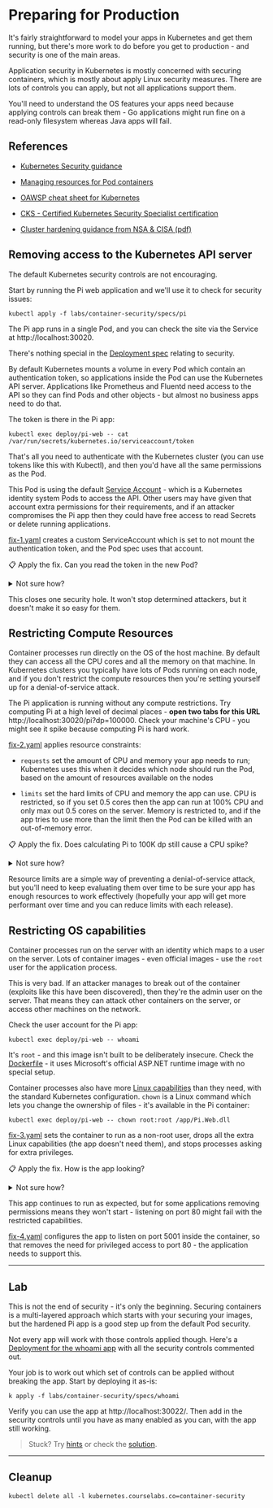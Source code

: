 # Preparing for Production

It's fairly straightforward to model your apps in Kubernetes and get them running, but there's more work to do before you get to production - and security is one of the main areas.

Application security in Kubernetes is mostly concerned with securing containers, which is mostly about apply Linux security measures. There are lots of controls you can apply, but not all applications support them.

You'll need to understand the OS features your apps need because applying controls can break them - Go applications might run fine on a read-only filesystem whereas Java apps will fail.

## References

- [Kubernetes Security guidance](https://kubernetes.io/docs/concepts/security/)

- [Managing resources for Pod containers](https://kubernetes.io/docs/concepts/configuration/manage-resources-containers/)

- [OAWSP cheat sheet for Kubernetes](https://cheatsheetseries.owasp.org/cheatsheets/Kubernetes_Security_Cheat_Sheet.html)

- [CKS - Certified Kubernetes Security Specialist certification](https://www.cncf.io/certification/cks/)

- [Cluster hardening guidance from NSA & CISA (pdf)](https://media.defense.gov/2021/Aug/03/2002820425/-1/-1/1/CTR_KUBERNETES%20HARDENING%20GUIDANCE.PDF)

## Removing access to the Kubernetes API server

The default Kubernetes security controls are not encouraging. 

Start by running the Pi web application and we'll use it to check for security issues:

```
kubectl apply -f labs/container-security/specs/pi
```

The Pi app runs in a single Pod, and you can check the site via the Service at http://localhost:30020.

There's nothing special in the [Deployment spec](./specs/pi/deployment.yaml) relating to security. 

By default Kubernetes mounts a volume in every Pod which contain an authentication token, so applications inside the Pod can use the Kubernetes API server. Applications like Prometheus and Fluentd need access to the API so they can find Pods and other objects - but almost no business apps need to do that.

The token is there in the Pi app:

```
kubectl exec deploy/pi-web -- cat /var/run/secrets/kubernetes.io/serviceaccount/token
```

That's all you need to authenticate with the Kubernetes cluster (you can use tokens like this with Kubectl), and then you'd have all the same permissions as the Pod.

This Pod is using the default [Service Account](https://kubernetes.io/docs/tasks/configure-pod-container/configure-service-account/) - which is a Kubernetes identity system Pods to access the API. Other users may have given that account extra permissions for their requirements, and if an attacker compromises the Pi app then they could have free access to read Secrets or delete running applications.

[fix-1.yaml](./specs/pi/fixes/fix-1.yaml) creates a custom ServiceAccount which is set to not mount the authentication token, and the Pod spec uses that account.

📋 Apply the fix. Can you read the token in the new Pod?

<details>
  <summary>Not sure how?</summary>

Send in the changes:

```
kubectl apply -f labs/container-security/specs/pi/fixes/fix-1.yaml
```

Wait for the new Pod to start:

```
kubectl get po -l app=pi-web --watch
```

And try to print the token:

```
# you'll see an error - No such file or directory
kubectl exec deploy/pi-web -- cat /var/run/secrets/kubernetes.io/serviceaccount/token
```

</details>

This closes one security hole. It won't stop determined attackers, but it doesn't make it so easy for them.

## Restricting Compute Resources

Container processes run directly on the OS of the host machine. By default they can access all the CPU cores and all the memory on that machine. In Kubernetes clusters you typically have lots of Pods running on each node, and if you don't restrict the compute resources then you're setting yourself up for a denial-of-service attack.

The Pi application is running without any compute restrictions. Try computing Pi at a high level of decimal places - **open two tabs for this URL** http://localhost:30020/pi?dp=100000. Check your machine's CPU - you might see it spike because computing Pi is hard work.

[fix-2.yaml](./specs/pi/fixes/fix-2.yaml) applies resource constraints:

- `requests` set the amount of CPU and memory your app needs to run; Kubernetes uses this when it decides which node should run the Pod, based on the amount of resources available on the nodes

- `limits` set the hard limits of CPU and memory the app can use. CPU is restricted, so if you set 0.5 cores then the app can run at 100% CPU and only max out 0.5 cores on the server. Memory is restricted to, and if the app tries to use more than the limit then the Pod can be killed with an out-of-memory error.

📋 Apply the fix. Does calculating Pi to 100K dp still cause a CPU spike?

<details>
  <summary>Not sure how?</summary>
  
Send in the changes:

```
kubectl apply -f labs/container-security/specs/pi/fixes/fix-2.yaml
```

Wait for the new Pod to start:

```
kubectl get po -l app=pi-web --watch
```

Browse to http://localhost:30020/pi?dp=100000 - you shouldn't see any impact on your machine's CPU but the page will take **much** longer to respond.

</details>

Resource limits are a simple way of preventing a denial-of-service attack, but you'll need to keep evaluating them over time to be sure your app has enough resources to work effectively (hopefully your app will get more performant over time and you can reduce limits with each release).

## Restricting OS capabilities

Container processes run on the server with an identity which maps to a user on the server. Lots of container images - even official images - use the `root` user for the application process.

This is very bad. If an attacker manages to break out of the container (exploits like this have been discovered), then they're the admin user on the server. That means they can attack other containers on the server, or access other machines on the network.

Check the user account for the Pi app:

```
kubectl exec deploy/pi-web -- whoami
```

It's `root` - and this image isn't built to be deliberately insecure. Check the [Dockerfile](https://github.com/sixeyed/kiamol/blob/master/ch05/docker-images/pi/Dockerfile) - it uses Microsoft's official ASP.NET runtime image with no special setup.

Container processes also have more [Linux capabilities](https://kubernetes.io/docs/tasks/configure-pod-container/security-context/) than they need, with the standard Kubernetes configuration. `chown` is a Linux command which lets you change the ownership of files - it's available in the Pi container:

```
kubectl exec deploy/pi-web -- chown root:root /app/Pi.Web.dll
```

[fix-3.yaml](./specs/pi/fixes/fix-3.yaml) sets the container to run as a non-root user, drops all the extra Linux capabilities (the app doesn't need them), and stops processes asking for extra privileges.

📋 Apply the fix. How is the app looking?

<details>
  <summary>Not sure how?</summary>
  
Send in the changes:

```
kubectl apply -f labs/container-security/specs/pi/fixes/fix-3.yaml
```

Wait for the new Pod to start:

```
kubectl get po -l app=pi-web --watch
```

Browse to http://localhost:30020/ - the app still works.

</details>

This app continues to run as expected, but for some applications removing permissions means they won't start - listening on port 80 might fail with the restricted capabilities.

[fix-4.yaml](./specs/pi/fixes/fix-4.yaml) configures the app to listen on port 5001 inside the container, so that removes the need for privileged access to port 80 - the application needs to support this.

___
## Lab

This is not the end of security - it's only the beginning. Securing containers is a multi-layered approach which starts with your securing your images, but the hardened Pi app is a good step up from the default Pod security.

Not every app will work with those controls applied though. Here's a [Deployment for the whoami app](./specs/whoami/deployment.yaml) with all the security controls commented out.

Your job is to work out which set of controls can be applied without breaking the app. Start by deploying it as-is:

```
k apply -f labs/container-security/specs/whoami
```

Verify you can use the app at http://localhost:30022/. Then add in the security controls until you have as many enabled as you can, with the app still working.

> Stuck? Try [hints](hints.md) or check the [solution](solution.md).

___
## Cleanup

```
kubectl delete all -l kubernetes.courselabs.co=container-security
```
